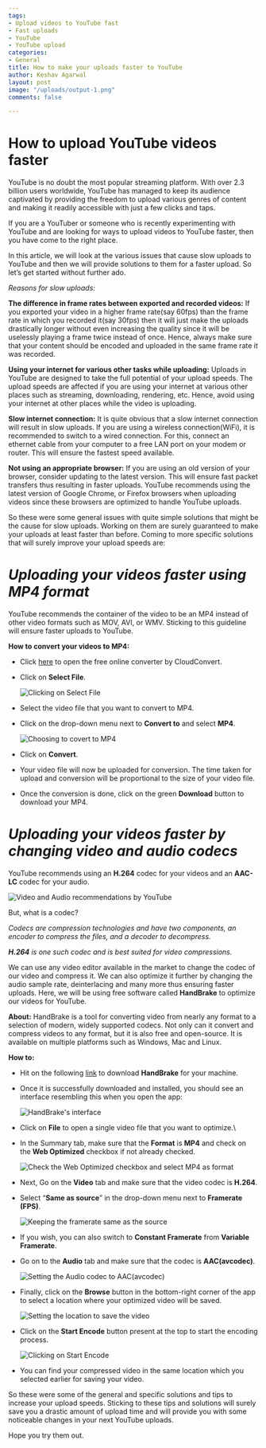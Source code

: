 ```yaml
---
tags:
- Upload videos to YouTube fast
- Fast uploads
- YouTube
- YouTube upload
categories:
- General
title: How to make your uploads faster to YouTube
author: Keshav Agarwal
layout: post
image: "/uploads/output-1.png"
comments: false

---
```

# **How to upload YouTube videos faster**

YouTube is no doubt the most popular streaming platform. With over 2.3 billion users worldwide, YouTube has managed to keep its audience captivated by providing the freedom to upload various genres of content and making it readily accessible with just a few clicks and taps.

If you are a YouTuber or someone who is recently experimenting with YouTube and are looking for ways to upload videos to YouTube faster, then you have come to the right place.

In this article, we will look at the various issues that cause slow uploads to YouTube and then we will provide solutions to them for a faster upload. So let’s get started without further ado.

_Reasons for slow uploads:_

**The difference in frame rates between exported and recorded videos:** If you exported your video in a higher frame rate(say 60fps) than the frame rate in which you recorded it(say 30fps) then it will just make the uploads drastically longer without even increasing the quality since it will be uselessly playing a frame twice instead of once. Hence, always make sure that your content should be encoded and uploaded in the same frame rate it was recorded.

**Using your internet for various other tasks while uploading:** Uploads in YouTube are designed to take the full potential of your upload speeds. The upload speeds are affected if you are using your internet at various other places such as streaming, downloading, rendering, etc. Hence, avoid using your internet at other places while the video is uploading.

**Slow internet connection:** It is quite obvious that a slow internet connection will result in slow uploads. If you are using a wireless connection(WiFi), it is recommended to switch to a wired connection. For this, connect an ethernet cable from your computer to a free LAN port on your modem or router. This will ensure the fastest speed available.

**Not using an appropriate browser:** If you are using an old version of your browser, consider updating to the latest version. This will ensure fast packet transfers thus resulting in faster uploads. YouTube recommends using the latest version of Google Chrome, or Firefox browsers when uploading videos since these browsers are optimized to handle YouTube uploads.

So these were some general issues with quite simple solutions that might be the cause for slow uploads. Working on them are surely guaranteed to make your uploads at least faster than before. Coming to more specific solutions that will surely improve your upload speeds are:

# **_Uploading your videos faster using MP4 format_**

YouTube recommends the container of the video to be an MP4 instead of other video formats such as MOV, AVI, or WMV. Sticking to this guideline will ensure faster uploads to YouTube.

**How to convert your videos to MP4:**

* Click [here](https://cloudconvert.com/mp4-converter) to open the free online converter by CloudConvert.
* Click on **Select File**.

  ![Clicking on Select File](/uploads/imageedit_2_5679953323.png "how to upload youtube videos faster")
* Select the video file that you want to convert to MP4.
* Click on the drop-down menu next to **Convert to** and select **MP4**.

  ![Choosing to covert to MP4](/uploads/imageedit_6_5261088418.png "how to upload youtube videos faster")
* Click on **Convert**.
* Your video file will now be uploaded for conversion. The time taken for upload and conversion will be proportional to the size of your video file.
* Once the conversion is done, click on the green **Download** button to download your MP4.

# **_Uploading your videos faster by changing video and audio codecs_**

YouTube recommends using an **H.264** codec for your videos and an **AAC-LC** codec for your audio.

![Video and Audio recommendations by YouTube](/uploads/imageedit_4_7573737479.png "how to upload youtube videos faster")

But, what is a codec?

_Codecs are compression technologies and have two components, an encoder to compress the files, and a decoder to decompress._

**_H.264_** _is one such codec and is best suited for video compressions._

We can use any video editor available in the market to change the codec of our video and compress it. We can also optimize it further by changing the audio sample rate, deinterlacing and many more thus ensuring faster uploads. Here, we will be using free software called **HandBrake** to optimize our videos for YouTube.

**About:** HandBrake is a tool for converting video from nearly any format to a selection of modern, widely supported codecs. Not only can it convert and compress videos to any format, but it is also free and open-source. It is available on multiple platforms such as Windows, Mac and Linux.

**How to:**

* Hit on the following [link](https://handbrake.fr/) to download **HandBrake** for your machine.
* Once it is successfully downloaded and installed, you should see an interface resembling this when you open the app:

  ![HandBrake's interface](/uploads/imageedit_11_8597594030.png "how to upload youtube videos faster")
* Click on **File** to open a single video file that you want to optimize.\\
* In the Summary tab, make sure that the **Format** is **MP4** and check on the **Web Optimized** checkbox if not already checked.

  ![Check the Web Optimized checkbox and select MP4 as format](/uploads/imageedit_8_8652536128.png "how to upload youtube videos faster")
* Next, Go on the **Video** tab and make sure that the video codec is **H.264**.
* Select “**Same as source**” in the drop-down menu next to **Framerate (FPS)**.

  ![Keeping the framerate same as the source](/uploads/imageedit_15_3620313304.png "how to upload youtube videos faster")
* If you wish, you can also switch to **Constant Framerate** from **Variable Framerate**.
* Go on to the **Audio** tab and make sure that the codec is **AAC(avcodec)**.

  ![Setting the Audio codec to AAC(avcodec)](/uploads/imageedit_22_6411776720.png "how to upload youtube videos faster")
* Finally, click on the **Browse** button in the bottom-right corner of the app to select a location where your optimized video will be saved.

  ![Setting the location to save the video](/uploads/imageedit_20_5072004310.png "how to upload youtube videos faster")
* Click on the **Start Encode** button present at the top to start the encoding process.

  ![Clicking on Start Encode](/uploads/imageedit_18_4456778579.png "how to upload youtube videos faster")
* You can find your compressed video in the same location which you selected earlier for saving your video.

So these were some of the general and specific solutions and tips to increase your upload speeds. Sticking to these tips and solutions will surely save you a drastic amount of upload time and will provide you with some noticeable changes in your next YouTube uploads.

Hope you try them out.